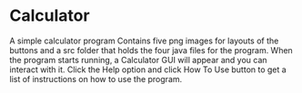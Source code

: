 # Calculator
A simple calculator program
Contains five png images for layouts of the buttons and a src folder that holds the four java files for the program.
When the program starts running, a Calculator GUI will appear and you can interact with it.
Click the Help option and click How To Use button to get a list of instructions on how to use the program.
